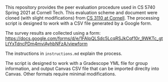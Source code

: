 
This repository provides the peer evaluation procedure used in CS 5740 Spring 2021 at Cornell Tech. This evaluation scheme and document were cloned (with slight modifications) from [CS 3110 at Cornell](https://www.cs.cornell.edu/courses/cs3110/2020sp/proj/peer_eval.html). The processing script is designed to work with a CSV file generated by a Google form. 

The survey results are collected using a form:  
https://docs.google.com/forms/d/e/1FAIpQLSdc5LcqRSJkCqf10r_9WKTc_gtLtYxTdncPDm4mviAyhbNFzA/viewform

The instructions in `instructions.md` explain the process. 

The script is designed to work with a Gradescope YML file for group information, and output Canvas CSV file that can be imported direclty into Canvas. Other formats require minimal modifications. 


